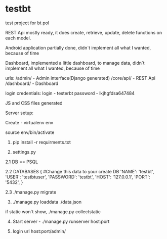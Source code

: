 # testbt
test project for bt pol

REST Api mostly ready, it does create, retrieve, update, delete functions on each model.

Android application partially done, didn`t implement all what I wanted, because of time

Dashboard, implemented a little dashboard, to manage data, didn`t implement all what I wanted, because of time

urls:
/admin/ - Admin interface(Django generated)
/core/api/ - REST Api
/dashboard/ - Dashboard

login credentials:
login - testerbt
password - lkjhgfdsa647484

JS and CSS files generated

Server setup:

Create - virtualenv env

source env/bin/activate

1. pip install -r requirments.txt

2. settings.py

2.1 DB == PSQL

2.2 DATABASES {
#Change this data to your create DB
        'NAME': 'testbt',
        'USER': 'testbtuser',
        'PASSWORD': 'testbt',
        'HOST': '127.0.0.1',
        'PORT': '5432',
}

2.3 ./manage.py migrate

3. ./manage.py loaddata ./data.json

if static won`t show, ./manage.py collectstatic

4. Start server - ./manage.py runserver host:port

5. login url host:port/admin/